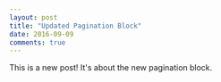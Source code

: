 ```yaml
---
layout: post
title: "Updated Pagination Block"
date: 2016-09-09
comments: true
---
```


This is a new post! It's about the new pagination block.
